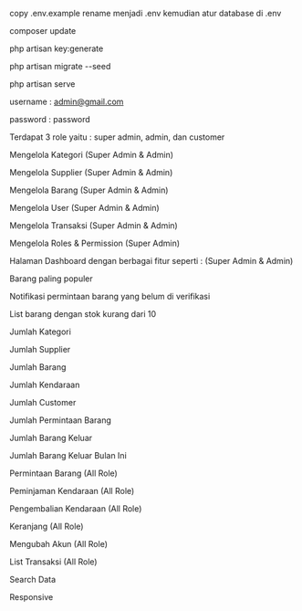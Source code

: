 copy .env.example rename menjadi .env kemudian atur database di .env

composer update

php artisan key:generate

php artisan migrate --seed

php artisan serve

username : admin@gmail.com

password : password

Terdapat 3 role yaitu : super admin, admin, dan customer

Mengelola Kategori (Super Admin & Admin)

Mengelola Supplier (Super Admin & Admin)

Mengelola Barang (Super Admin & Admin)

Mengelola User (Super Admin & Admin)

Mengelola Transaksi (Super Admin & Admin)

Mengelola Roles & Permission (Super Admin)

Halaman Dashboard dengan berbagai fitur seperti : (Super Admin & Admin)

Barang paling populer

Notifikasi permintaan barang yang belum di verifikasi

List barang dengan stok kurang dari 10

Jumlah Kategori

Jumlah Supplier

Jumlah Barang

Jumlah Kendaraan

Jumlah Customer

Jumlah Permintaan Barang

Jumlah Barang Keluar

Jumlah Barang Keluar Bulan Ini

Permintaan Barang (All Role)

Peminjaman Kendaraan (All Role)

Pengembalian Kendaraan (All Role)

Keranjang (All Role)

Mengubah Akun (All Role)

List Transaksi (All Role)

Search Data

Responsive